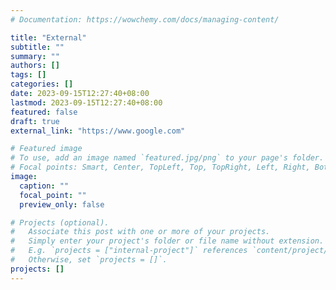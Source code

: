 ```yaml
---
# Documentation: https://wowchemy.com/docs/managing-content/

title: "External"
subtitle: ""
summary: ""
authors: []
tags: []
categories: []
date: 2023-09-15T12:27:40+08:00
lastmod: 2023-09-15T12:27:40+08:00
featured: false
draft: true
external_link: "https://www.google.com"

# Featured image
# To use, add an image named `featured.jpg/png` to your page's folder.
# Focal points: Smart, Center, TopLeft, Top, TopRight, Left, Right, BottomLeft, Bottom, BottomRight.
image:
  caption: ""
  focal_point: ""
  preview_only: false

# Projects (optional).
#   Associate this post with one or more of your projects.
#   Simply enter your project's folder or file name without extension.
#   E.g. `projects = ["internal-project"]` references `content/project/deep-learning/index.md`.
#   Otherwise, set `projects = []`.
projects: []
---
```

